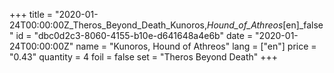 +++
title = "2020-01-24T00:00:00Z_Theros_Beyond_Death_Kunoros,_Hound_of_Athreos_[en]_false"
id = "dbc0d2c3-8060-4155-b10e-d641648a4e6b"
date = "2020-01-24T00:00:00Z"
name = "Kunoros, Hound of Athreos"
lang = ["en"]
price = "0.43"
quantity = 4
foil = false
set = "Theros Beyond Death"
+++

